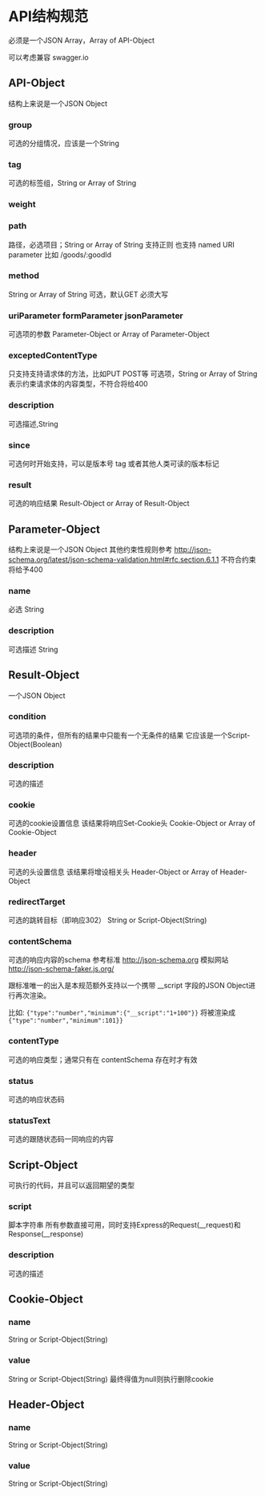 # API结构规范
必须是一个JSON Array，Array of API-Object

可以考虑兼容 swagger.io
## API-Object
结构上来说是一个JSON Object
### group
可选的分组情况，应该是一个String
### tag
可选的标签组，String or Array of String
### weight
### path
路径，必选项目；String or Array of String
支持正则
也支持 named URI parameter 比如 /goods/:goodId
### method
String or Array of String
可选，默认GET
必须大写
### uriParameter formParameter jsonParameter
可选项的参数 Parameter-Object or Array of Parameter-Object
### exceptedContentType
只支持支持请求体的方法，比如PUT POST等
可选项，String or Array of String
表示约束请求体的内容类型，不符合将给400
### description
可选描述,String
### since
可选何时开始支持，可以是版本号 tag 或者其他人类可读的版本标记
### result
可选的响应结果
Result-Object or Array of Result-Object
## Parameter-Object
结构上来说是一个JSON Object
其他约束性规则参考 http://json-schema.org/latest/json-schema-validation.html#rfc.section.6.1.1
不符合约束将给予400
### name
必选 String
### description
可选描述 String
## Result-Object
一个JSON Object
### condition
可选项的条件，但所有的结果中只能有一个无条件的结果
它应该是一个Script-Object(Boolean)
### description
可选的描述
### cookie
可选的cookie设置信息
该结果将响应Set-Cookie头
Cookie-Object or Array of Cookie-Object
### header
可选的头设置信息
该结果将增设相关头
Header-Object or Array of Header-Object
### redirectTarget
可选的跳转目标（即响应302）
String or Script-Object(String)
### contentSchema
可选的响应内容的schema
参考标准 http://json-schema.org
模拟网站 http://json-schema-faker.js.org/

跟标准唯一的出入是本规范额外支持以一个携带 __script 字段的JSON Object进行再次渲染。

比如:
`{"type":"number","minimum":{"__script":"1+100"}}`
将被渲染成
`{"type":"number","minimum":101}}`

### contentType
可选的响应类型；通常只有在 contentSchema 存在时才有效
### status
可选的响应状态码
### statusText
可选的跟随状态码一同响应的内容
## Script-Object
可执行的代码，并且可以返回期望的类型
### script
脚本字符串 所有参数直接可用，同时支持Express的Request(__request)和Response(__response)
### description
可选的描述
## Cookie-Object
### name
String or Script-Object(String)
### value
String or Script-Object(String)
最终得值为null则执行删除cookie
## Header-Object
### name
String or Script-Object(String)
### value
String or Script-Object(String)